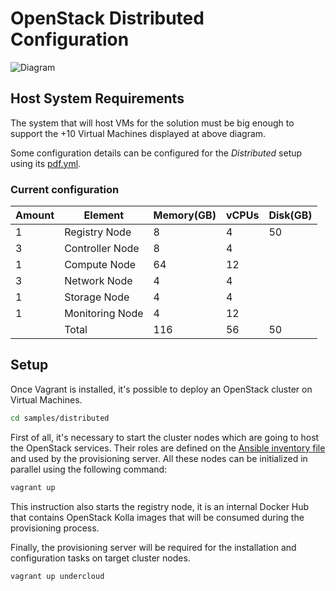 # OpenStack Distributed Configuration

![Diagram](../../doc/img/diagram_distributed.png)

## Host System Requirements

The system that will host VMs for the solution must be big enough to
support the +10 Virtual Machines displayed at above diagram.

Some configuration details can be configured for the *Distributed*
setup using its [pdf.yml](pdf.yml).

### Current configuration

| Amount | Element           | Memory(GB) | vCPUs | Disk(GB) |
|--------|-------------------|------------|-------|----------|
| 1      | Registry Node     | 8          | 4     | 50       |
| 3      | Controller Node   | 8          | 4     |          |
| 1      | Compute Node      | 64         | 12    |          |
| 3      | Network Node      | 4          | 4     |          |
| 1      | Storage Node      | 4          | 4     |          |
| 1      | Monitoring Node   | 4          | 12    |          |
|        | Total             | 116        | 56    | 50       |

## Setup

Once Vagrant is installed, it's possible to deploy an OpenStack
cluster on Virtual Machines.

```bash
cd samples/distributed
```

First of all, it's necessary to start the cluster nodes which are
going to host the OpenStack services. Their roles are defined on the
[Ansible inventory file](hosts.ini) and used by the provisioning
server. All these nodes can be initialized in parallel using the
following command:

```bash
vagrant up
```

This instruction also starts the registry node, it is an internal
Docker Hub that contains OpenStack Kolla images that will be consumed
during the provisioning process.

Finally, the provisioning server will be required for the installation
and configuration tasks on target cluster nodes.

```bash
vagrant up undercloud
```
